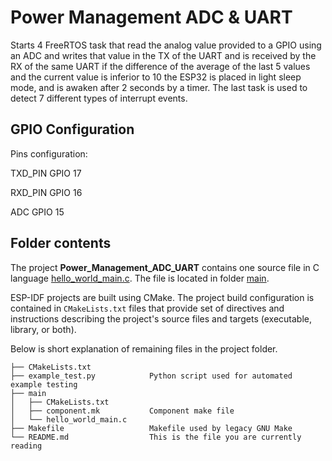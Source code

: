 # Power Management ADC & UART

Starts 4 FreeRTOS task that read the analog value provided to a GPIO using an ADC and writes that value in the TX of the UART and is received by the RX of the same UART if the difference of the average of the last 5 values and the current value is inferior to 10 the ESP32 is placed in light sleep mode, and is awaken after 2 seconds by a timer. The last task is used to detect 7 different types of interrupt events.

## GPIO Configuration

Pins configuration:

TXD_PIN GPIO 17

RXD_PIN GPIO 16

ADC GPIO 15


## Folder contents

The project **Power_Management_ADC_UART** contains one source file in C language [hello_world_main.c](main/hello_world_main.c). The file is located in folder [main](main).

ESP-IDF projects are built using CMake. The project build configuration is contained in `CMakeLists.txt` files that provide set of directives and instructions describing the project's source files and targets (executable, library, or both). 

Below is short explanation of remaining files in the project folder.

```
├── CMakeLists.txt
├── example_test.py            Python script used for automated example testing
├── main
│   ├── CMakeLists.txt
│   ├── component.mk           Component make file
│   └── hello_world_main.c
├── Makefile                   Makefile used by legacy GNU Make
└── README.md                  This is the file you are currently reading
```


